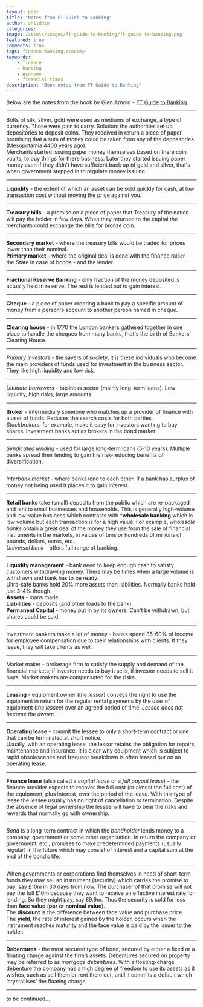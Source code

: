 ```yaml
---
layout: post
title: "Notes from FT Guide to Banking"
author: ahliddin
categories:
image: /assets/images/ft-guide-to-banking/ft-guide-to-banking.png
featured: true
comments: true
tags: finance,banking,economy
keywords:
    - finance
    - banking
    - economy
    - financial times
description: "Book notes from FT Guide to Banking"
---
```

Below are the notes from the book by Glen Arnold - [FT Guide to Banking](https://www.goodreads.com/book/show/19620502-ft-guide-to-banking).

***
Bolts of silk, silver, gold were used as mediums of exchange, a type of currency. Those were pain to carry.
Solution: the authorities set up depositories to deposit coins. They received in return a piece of paper promising that
a sum of money could be taken from any of the depositories. (Mesopotamia 4400 years ago).  
Merchants started issuing paper money themselves based on there coin vaults, to buy things for there business.
Later they started issuing paper money even if they didn't have sufficient back up of gold and silver, that's when government
stepped in to regulate money issuing.

***
**Liquidity** - the extent of which an asset can be sold quickly for cash, at low transaction cost without moving the price against you.

***
**Treasury bills** - a promise on a piece of paper that Treasury of the nation will pay the holder in few days. When they
returned to the capital the merchants could exchange the bills for bronze coin.

***
**Secondary market** - where the treasury bills would be traded for prices lower than their nominal.  
**Primary market** - where the original deal is done with the finance raiser - the State in case of bonds - and the lender.

***
**Fractional Reserve Banking** - only fraction of the money deposited is actually held in reserve. The rest is lended out to gain interest.

***
**Cheque** - a piece of paper ordering a bank to pay a specific amount of money from a person's account to another person named in cheque. 

***
**Clearing house** - in 1770 the London bankers gathered together in one place to handle the cheques from many banks, that's the birth of Bankers' Clearing House.

***
*Primary investors* - the savers of society, it is these individuals who become the main providers of funds used for investment in the business sector.
They like high liquidity and low risk.

***
*Ultimate borrowers* - business sector (mainly long-term loans). Low liquidity, high risks, large amounts.

***
**Broker** - intermediary someone who matches up a provider of finance with a user of funds. Reduces the search costs for both parties.  
*Stockbrokers*, for example, make it easy for investors wanting to buy shares. Investment banks act as brokers in the bond market.

***
*Syndicated lending* - used for large long-term loans (5-10 years). Multiple banks spread their lending to gain the risk-reducing benefits of diversification.

***
*Interbank market* - where banks lend to each other. If a bank has surplus of money not being used it places it to gain interest.

***
**Retail banks** take (small) deposits from the public which are re-packaged and lent to small businesses and households.
This is generally high-volume and low-value business which contrasts with ***wholesale banking** which is low volume but each transaction is for a high value.
For example, *wholesale banks* obtain a great deal of the money they use from the sale of financial instruments in the markets,
in values of tens or hundreds of millions of pounds, dollars, euros, etc.  
*Universal bank* - offers full range of banking.


***
**Liquidity management** - bank need to keep enough cash to satisfy customers withdrawing money. There may be times when
a large volume is withdrawn and bank has to be ready.  
Ultra-safe banks hold 20% more assets than liabilities. Normally banks hold just 3-4% though.  
**Assets** - loans made.  
**Liabilities** - deposits (and other loads to the bank).  
**Permanent Capital** - money put in by its owners. Can't be withdrawn, but shares could be sold.  

***
Investment bankers make a lot of money - banks spend 35-60% of income for employee compensation due to their relationships
with clients. If they leave, they will take clients as well.

***
Market maker - brokerage firm to satisfy the supply and demand of the financial markets; if investor needs to buy it sells, 
if investor needs to sell it buys. Market makers are compensated for the risks.

***
**Leasing** - equipment owner (*the lessor*) conveys the right to use the equipment in return for the regular rental payments
by the user of equipment (*the lessee*) over an agreed period of time. *Lessee does not become the owner!*

***
**Operating lease** - commit the lessee to only a short-term contract or one that can be terminated at short notice.  
Usually, with an operating lease, the lessor retains the obligation for repairs, maintenance and insurance.
It is clear why equipment which is subject to rapid obsolescence and frequent breakdown is often leased out on an operating lease.

***
**Finance lease** (also called a *capital lease* or a *full payout lease*) - the finance provider expects to recover 
the full cost (or almost the full cost) of the equipment, plus interest, over the period of the lease.
With this type of lease the lessee usually has no right of cancellation or termination. Despite the absence of legal
ownership the lessee will have to bear the risks and rewards that normally go with ownership.

***
*Bond* is a long-term contract in which the *bondholder* lends money to a company, government or some other organisation.
In return the company or government, etc., promises to make predetermined payments (usually regular) in the future 
which may consist of interest and a capital sum at the end of the bond’s life.

***
When governments or corporations find themselves in need of short-term funds they may sell an instrument (security) 
which carries the promise to pay, say £10m in 30 days from now. The purchaser of that promise will not pay the full £10m 
because they want to receive an effective interest rate for lending. So they might pay, say £9.9m. 
Thus the security is sold for less than **face value** (**par** or **nominal value**).  
The **discount** is the difference between face value and purchase price.  
The **yield**, the rate of interest gained by the holder, occurs when the instrument reaches maturity and the face value is paid by the issuer to the holder.

***
**Debentures** - the most secured type of bond, secured by either a fixed or a floating charge against the firm’s assets.
Debentures secured on property may be referred to as *mortgage debentures*. With a floating-charge debenture the company
has a high degree of freedom to use its assets as it wishes, such as sell them or rent them out,
until it commits a default which ‘crystallises’ the floating charge.

***
to be continued...
